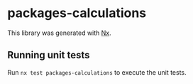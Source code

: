 # packages-calculations

This library was generated with [Nx](https://nx.dev).

## Running unit tests

Run `nx test packages-calculations` to execute the unit tests.
